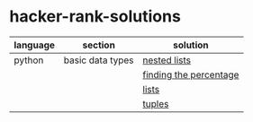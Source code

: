 # hacker-rank-solutions

| language         | section          | solution               |
| ---------------- | ---------------- | ---------------------- |
| python           | basic data types | [nested lists](https://github.com/ruthrootz/hacker-rank-solutions/blob/main/python/basic-data-types/nested-lists.py) |
|                  |                  | [finding the percentage](https://github.com/ruthrootz/hacker-rank-solutions/blob/main/python/basic-data-types/finding-the-percentage.py) |
|                  |                  | [lists](https://github.com/ruthrootz/hacker-rank-solutions/blob/main/python/basic-data-types/lists.py) |
|                  |                  | [tuples](https://github.com/ruthrootz/hacker-rank-solutions/blob/main/python/basic-data-types/tuples.py) |
